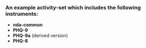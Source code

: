### An example activity-set which includes the following instruments:

* **nda-common**
* **PHQ-9**
* **PHQ-9a** (derived version)
* **PHQ-8**

